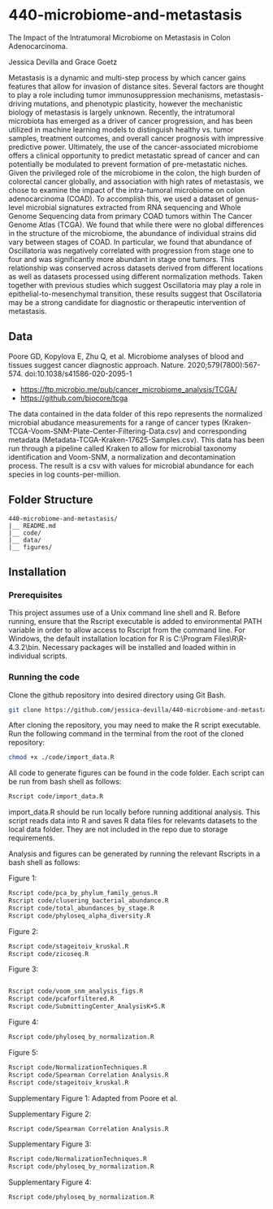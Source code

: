 # 440-microbiome-and-metastasis

The Impact of the Intratumoral Microbiome on Metastasis in Colon Adenocarcinoma.

Jessica Devilla and Grace Goetz

Metastasis is a dynamic and multi-step process by which cancer gains features that allow for invasion of distance sites. Several factors are thought to play a role including tumor immunosuppression mechanisms, metastasis-driving mutations, and phenotypic plasticity, however the mechanistic biology of metastasis is largely unknown. Recently, the intratumoral microbiota has emerged as a driver of cancer progression, and has been utilized in machine learning models to distinguish healthy vs. tumor samples, treatment outcomes, and overall cancer prognosis with impressive predictive power. Ultimately, the use of the cancer-associated microbiome offers a clinical opportunity to predict metastatic spread of cancer and can potentially be modulated to prevent formation of pre-metastatic niches. Given the privileged role of the microbiome in the colon, the high burden of colorectal cancer globally, and association with high rates of metastasis, we chose to examine the impact of the intra-tumoral microbiome on colon adenocarcinoma (COAD). To accomplish this, we used a dataset of genus-level microbial signatures extracted from RNA sequencing and Whole Genome Sequencing data from primary COAD tumors within The Cancer Genome Atlas (TCGA). We found that while there were no global differences in the structure of the microbiome, the abundance of individual strains did vary between stages of COAD. In particular, we found that abundance of Oscillatoria was negatively correlated with progression from stage one to four and was significantly more abundant in stage one tumors. This relationship was conserved across datasets derived from different locations as well as datasets processed using different normalization methods. Taken together with previous studies which suggest Oscillatoria may play a role in  epithelial-to-mesenchymal transition, these results suggest that Oscillatoria may be a strong candidate for diagnostic or therapeutic intervention of metastasis. 

## Data
Poore GD, Kopylova E, Zhu Q, et al. Microbiome analyses of blood and tissues suggest cancer diagnostic approach. Nature. 2020;579(7800):567-574. doi:10.1038/s41586-020-2095-1
- https://ftp.microbio.me/pub/cancer_microbiome_analysis/TCGA/ 
- https://github.com/biocore/tcga

The data contained in the data folder of this repo represents the normalized microbial abudance measurements for a range of cancer types (Kraken-TCGA-Voom-SNM-Plate-Center-Filtering-Data.csv) and corresponding metadata (Metadata-TCGA-Kraken-17625-Samples.csv). This data has been run through a pipeline called Kraken to allow for microbial taxonomy identification and Voom-SNM, a normalization and decontamination process. The result is a csv with values for microbial abundance for each species in log counts-per-million.


## Folder Structure

```
440-microbiome-and-metastasis/
|__ README.md							
|__ code/				
|__ data/						
|__ figures/
```
## Installation

### Prerequisites

This project assumes use of a Unix command line shell and R. Before running, ensure that the Rscript executable is added to environmental PATH variable in order to allow access to Rscript from the command line. For Windows, the default installation location for R is C:\Program Files\R\R-4.3.2\bin. Necessary packages will be installed and loaded within in individual scripts.

### Running the code

Clone the github repository into desired directory using Git Bash. 

```bash
git clone https://github.com/jessica-devilla/440-microbiome-and-metastasis.git
```

After cloning the repository, you may need to make the R script executable. Run the following command in the terminal from the root of the cloned repository:
```bash
chmod +x ./code/import_data.R
```

All code to generate figures can be found in the code folder. Each script can be run from bash shell as follows:

```bash
Rscript code/import_data.R
```

import_data.R should be run locally before running additional analysis. This script reads data into R and saves R data files for relevants datasets to the local data folder. They are not included in the repo due to storage requirements.  

Analysis and figures can be generated by running the relevant Rscripts in a bash shell as follows:

Figure 1: 
```bash
Rscript code/pca_by_phylum_family_genus.R
Rscript code/clusering_bacterial_abundance.R
Rscript code/total_abundances_by_stage.R
Rscript code/phyloseq_alpha_diversity.R
```

Figure 2:
```bash
Rscript code/stageitoiv_kruskal.R
Rscript code/zicoseq.R
```

Figure 3:
```bash

Rscript code/voom_snm_analysis_figs.R
Rscript code/pcaforfiltered.R
Rscript code/SubmittingCenter_AnalysisK+S.R
```

Figure 4:
```bash
Rscript code/phyloseq_by_normalization.R
```

Figure 5:
```bash
Rscript code/NormalizationTechniques.R
Rscript code/Spearman Correlation Analysis.R
Rscript code/stageitoiv_kruskal.R

```
Supplementary Figure 1:
Adapted from Poore et al. 

Supplementary Figure 2:
```bash
Rscript code/Spearman Correlation Analysis.R
```

Supplementary Figure 3:
```bash
Rscript code/NormalizationTechniques.R
Rscript code/phyloseq_by_normalization.R
```

Supplementary Figure 4:
```bash
Rscript code/phyloseq_by_normalization.R
```
